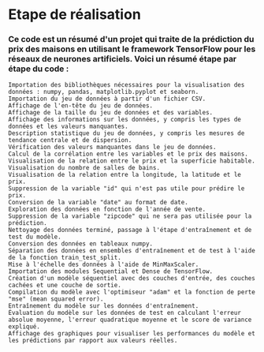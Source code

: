 # Etape de réalisation
### Ce code est un résumé d'un projet qui traite de la prédiction du prix des maisons en utilisant le framework TensorFlow pour les réseaux de neurones artificiels. Voici un résumé étape par étape du code :

    Importation des bibliothèques nécessaires pour la visualisation des données : numpy, pandas, matplotlib.pyplot et seaborn.
    Importation du jeu de données à partir d'un fichier CSV.
    Affichage de l'en-tête du jeu de données.
    Affichage de la taille du jeu de données et des variables.
    Affichage des informations sur les données, y compris les types de données et les valeurs manquantes.
    Description statistique du jeu de données, y compris les mesures de tendance centrale et de dispersion.
    Vérification des valeurs manquantes dans le jeu de données.
    Calcul de la corrélation entre les variables et le prix des maisons.
    Visualisation de la relation entre le prix et la superficie habitable.
    Visualisation du nombre de salles de bains.
    Visualisation de la relation entre la longitude, la latitude et le prix.
    Suppression de la variable "id" qui n'est pas utile pour prédire le prix.
    Conversion de la variable "date" au format de date.
    Exploration des données en fonction de l'année de vente.
    Suppression de la variable "zipcode" qui ne sera pas utilisée pour la prédiction.
    Nettoyage des données terminé, passage à l'étape d'entraînement et de test du modèle.
    Conversion des données en tableaux numpy.
    Séparation des données en ensembles d'entraînement et de test à l'aide de la fonction train_test_split.
    Mise à l'échelle des données à l'aide de MinMaxScaler.
    Importation des modules Sequential et Dense de TensorFlow.
    Création d'un modèle séquentiel avec des couches d'entrée, des couches cachées et une couche de sortie.
    Compilation du modèle avec l'optimiseur "adam" et la fonction de perte "mse" (mean squared error).
    Entraînement du modèle sur les données d'entraînement.
    Évaluation du modèle sur les données de test en calculant l'erreur absolue moyenne, l'erreur quadratique moyenne et le score de variance expliqué.
    Affichage des graphiques pour visualiser les performances du modèle et les prédictions par rapport aux valeurs réelles.
